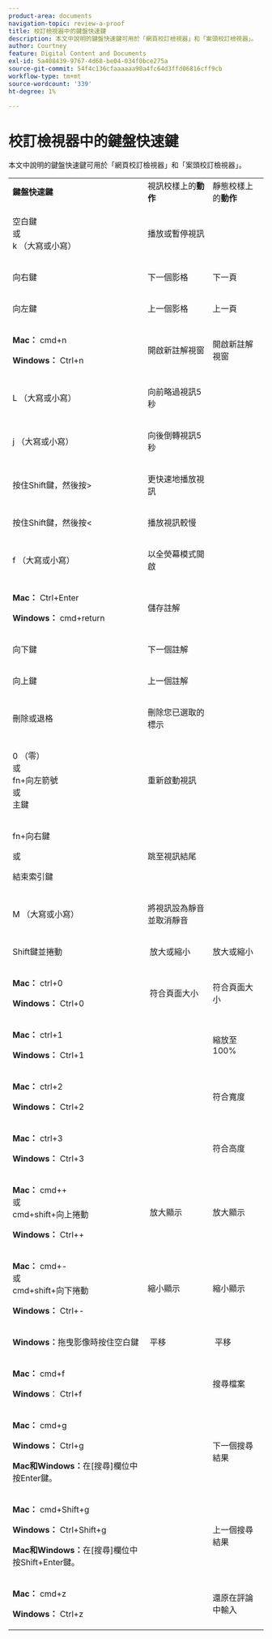 ```yaml
---
product-area: documents
navigation-topic: review-a-proof
title: 校訂檢視器中的鍵盤快速鍵
description: 本文中說明的鍵盤快速鍵可用於「網頁校訂檢視器」和「案頭校訂檢視器」。
author: Courtney
feature: Digital Content and Documents
exl-id: 5a408439-9767-4d68-be04-034f0bce275a
source-git-commit: 54f4c136cfaaaaaa90a4fc64d3ffd06816cff9cb
workflow-type: tm+mt
source-wordcount: '339'
ht-degree: 1%

---
```


# 校訂檢視器中的鍵盤快速鍵

本文中說明的鍵盤快速鍵可用於「網頁校訂檢視器」和「案頭校訂檢視器」。 

<table style="table-layout:auto"> 
 <col> 
 <col> 
 <col> 
 <tbody> 
  <tr> 
   <td><strong>鍵盤快速鍵</strong> </td> 
   <td>視訊校樣上的<strong>動作</strong> </td> 
   <td>靜態校樣上的<strong>動作</strong> </td> 
  </tr> 
  <tr> 
   <td> <p>空白鍵<br>或<br>k （大寫或小寫）</p> </td> 
   <td> <p>播放或暫停視訊</p> </td> 
   <td> <p> </p> </td> 
  </tr> 
  <tr> 
   <td> <p>向右鍵</p> </td> 
   <td> <p>下一個影格</p> </td> 
   <td> <p>下一頁</p> </td> 
  </tr> 
  <tr> 
   <td> <p>向左鍵</p> </td> 
   <td> <p>上一個影格</p> </td> 
   <td> <p>上一頁</p> </td> 
  </tr> 
  <tr> 
   <td> <p><strong>Mac：</strong> cmd+n</p> <p><strong>Windows：</strong> Ctrl+n</p> </td> 
   <td> <p>開啟新註解視窗</p> </td> 
   <td> <p>開啟新註解視窗</p> </td> 
  </tr> 
  <tr> 
   <td> <p>L （大寫或小寫）</p> </td> 
   <td> <p>向前略過視訊5秒</p> </td> 
   <td> <p> </p> </td> 
  </tr> 
  <tr> 
   <td> <p>j （大寫或小寫）</p> </td> 
   <td> <p>向後倒轉視訊5秒</p> </td> 
   <td> <p> </p> </td> 
  </tr> 
  <tr> 
   <td> <p>按住Shift鍵，然後按&gt;</p> </td> 
   <td> <p>更快速地播放視訊</p> </td> 
   <td> <p> </p> </td> 
  </tr> 
  <tr> 
   <td> <p>按住Shift鍵，然後按&lt;</p> </td> 
   <td> <p>播放視訊較慢</p> </td> 
   <td> <p> </p> </td> 
  </tr> 
  <tr> 
   <td> <p>f （大寫或小寫）</p> </td> 
   <td> <p>以全熒幕模式開啟</p> </td> 
   <td> <p> </p> </td> 
  </tr> 
  <tr> 
   <td> <p><strong>Mac：</strong> Ctrl+Enter </p> <p><strong>Windows：</strong> cmd+return</p> </td> 
   <td> <p>儲存註解</p> </td> 
   <td> <p> </p> </td> 
  </tr> 
  <tr> 
   <td> <p>向下鍵</p> </td> 
   <td> <p>下一個註解</p> </td> 
   <td> <p> </p> </td> 
  </tr> 
  <tr> 
   <td> <p>向上鍵</p> </td> 
   <td> <p>上一個註解</p> </td> 
   <td> <p> </p> </td> 
  </tr> 
  <tr> 
   <td> <p>刪除或退格</p> </td> 
   <td> <p>刪除您已選取的標示</p> </td> 
   <td> <p> </p> </td> 
  </tr> 
  <tr> 
   <td> <p>0 （零）<br>或<br> fn+向左箭號<br>或<br>主鍵</p> </td> 
   <td> <p>重新啟動視訊</p> </td> 
   <td> <p> </p> </td> 
  </tr> 
  <tr> 
   <td> <p>fn+向右鍵</p> <p>或</p> <p>結束索引鍵</p> </td> 
   <td> <p>跳至視訊結尾</p> </td> 
   <td> <p> </p> </td> 
  </tr> 
  <tr> 
   <td> <p>M （大寫或小寫）</p> </td> 
   <td> <p>將視訊設為靜音並取消靜音</p> </td> 
   <td> <p> </p> </td> 
  </tr> 
  <tr> 
   <td> <p>Shift鍵並捲動</p> </td> 
   <td> <p> 放大或縮小</p> </td> 
   <td> <p>放大或縮小</p> </td> 
  </tr> 
  <tr> 
   <td> <p><strong>Mac：</strong> ctrl+0</p> <p><strong>Windows：</strong> Ctrl+0</p> </td> 
   <td> <p> 符合頁面大小</p> </td> 
   <td> <p>符合頁面大小</p> </td> 
  </tr> 
  <tr> 
   <td> <p><strong>Mac：</strong> ctrl+1</p> <p><strong>Windows：</strong> Ctrl+1</p> </td> 
   <td> <p> </p> </td> 
   <td> <p>縮放至100% </p> </td> 
  </tr> 
  <tr> 
   <td> <p><strong>Mac：</strong> ctrl+2</p> <p><strong>Windows：</strong> Ctrl+2</p> </td> 
   <td> <p> </p> </td> 
   <td> <p>符合寬度 </p> </td> 
  </tr> 
  <tr> 
   <td> <p><strong>Mac：</strong> ctrl+3</p> <p><strong>Windows：</strong> Ctrl+3 </p> </td> 
   <td> <p> </p> </td> 
   <td> <p>符合高度 </p> </td> 
  </tr> 
  <tr> 
   <td> <p><strong>Mac：</strong> cmd++ <br>或<br>cmd+shift+向上捲動</p> <p><strong>Windows：</strong> Ctrl++</p> </td> 
   <td> <p> 放大顯示</p> </td> 
   <td> <p>放大顯示 </p> </td> 
  </tr> 
  <tr> 
   <td> <p><strong>Mac：</strong> cmd+- <br>或<br>cmd+shift+向下捲動</p> <p><strong>Windows：</strong> Ctrl+-</p> </td> 
   <td> <p>縮小顯示 </p> </td> 
   <td> <p>縮小顯示</p> </td> 
  </tr> 
  <tr> 
   <td> <p><strong>Windows：</strong>拖曳影像時按住空白鍵</p> </td> 
   <td> <p> 平移</p> </td> 
   <td> <p> 平移</p> </td> 
  </tr> 
  <tr> 
   <td> <p><strong>Mac：</strong> cmd+f</p> <p><strong>Windows</strong>： Ctrl+f</p> </td> 
   <td> <p> </p> </td> 
   <td> <p>搜尋檔案</p> </td> 
  </tr> 
  <tr> 
   <td> <p><strong>Mac：</strong> cmd+g</p> <p><strong>Windows：</strong> Ctrl+g</p> <p><strong>Mac和Windows：</strong>在[搜尋]欄位中按Enter鍵。</p> </td> 
   <td> <p> </p> </td> 
   <td> <p>下一個搜尋結果</p> </td> 
  </tr> 
  <tr> 
   <td> <p><strong>Mac：</strong> cmd+Shift+g</p> <p><strong>Windows：</strong> Ctrl+Shift+g</p> <p><strong>Mac和Windows：</strong>在[搜尋]欄位中按Shift+Enter鍵。</p> </td> 
   <td> <p> </p> </td> 
   <td> <p>上一個搜尋結果</p> </td> 
  </tr> 
  <tr> 
   <td> <p><strong>Mac：</strong> cmd+z</p> <p><strong>Windows：</strong> Ctrl+z</p> </td> 
   <td> <p> </p> </td> 
   <td> <p>還原在評論中輸入</p> </td> 
  </tr> 
 </tbody> 
</table>
